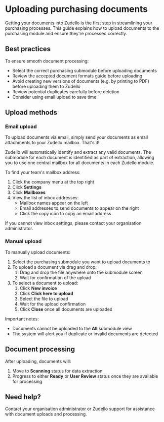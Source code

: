 # Uploading purchasing documents

 Getting your documents into Zudello is the first step in streamlining your purchasing processes. This guide explains how to upload documents to the purchasing module and ensure they're processed correctly.

## Best practices

To ensure smooth document processing:

- Select the correct purchasing submodule before uploading documents
- Review the accepted document formats guide before uploading
- Avoid creating new versions of documents (e.g. by printing to PDF) before uploading them to Zudello
- Review potential duplicates carefully before deletion
- Consider using email upload to save time

## Upload methods

### Email upload

To upload documents via email, simply send your documents as email attachments to your Zudello mailbox. That's it!

Zudello will automatically identify and extract any valid documents. The submodule for each document is identified as part of extraction, allowing you to use one central mailbox for all documents in each Zudello module.  

To find your team's mailbox address:

1. Click the company menu at the top right
2. Click **Settings**
3. Click **Mailboxes**
4. View the list of inbox addresses:
	- Mailbox names appear on the left
	- Email addresses to send documents to appear on the right
	- Click the copy icon to copy an email address

If you cannot view inbox settings, please contact your organisation administrator. 

### Manual upload

To manually upload documents:

1. Select the purchasing submodule you want to upload documents to
2. To upload a document via drag and drop:
	1. Drag and drop the file anywhere onto the submodule screen
	2. Wait for confirmation of the upload
3. To select a document to upload:
	1. Click **New invoice**
	2. Click **Click here to upload**
	3. Select the file to upload
	4. Wait for the upload confirmation
	5. Click **Close** once all documents are uploaded

Important notes:
- Documents cannot be uploaded to the **All** submodule view
- The system will alert you if duplicate or invalid documents are detected

## Document processing

After uploading, documents will:

1. Move to **Scanning** status for data extraction
2. Progress to either **Ready** or **User Review** status once they are available for processing

## Need help?

Contact your organisation administrator or Zudello support for assistance with document uploads and processing.